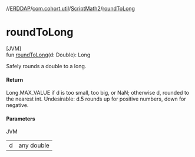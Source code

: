 //[ERDDAP](../../../index.md)/[com.cohort.util](../index.md)/[ScriptMath2](index.md)/[roundToLong](round-to-long.md)

# roundToLong

[JVM]\
fun [roundToLong](round-to-long.md)(d: Double): Long

Safely rounds a double to a long.

#### Return

Long.MAX_VALUE if d is too small, too big, or NaN; otherwise d, rounded to the nearest int. Undesirable: d.5 rounds up for positive numbers, down for negative.

#### Parameters

JVM

| | |
|---|---|
| d | any double |